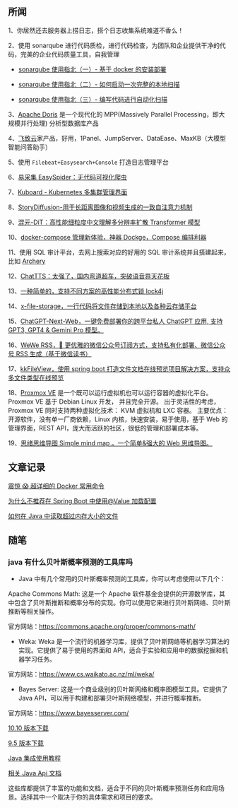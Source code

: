 ## 所闻

1、你居然还去服务器上捞日志，搭个日志收集系统难道不香么！

2、使用 sonarqube 进行代码质检，进行代码检查，为团队和企业提供干净的代码，完美的企业代码质量工具，自我管理

- [sonarqube 使用指北（一）- 基于 docker 的安装部署](https://juejin.cn/post/7353106089296265268)

- [sonarqube 使用指北（二）- 如何启动一次完整的本地扫描](https://juejin.cn/post/7353106546827640847)

- [sonarqube 使用指北（三）- 编写代码进行自动化扫描](https://juejin.cn/post/7355018368057622580)

3、[Apache Doris](https://doris.apache.org/zh-CN/docs/dev/get-starting/what-is-apache-doris) 是一个现代化的 MPP(Massively Parallel Processing，即大规模并行处理) 分析型数据库产品

4、[飞致云](https://fit2cloud.com/index.html)家产品，好用，1Panel、JumpServer、DataEase、MaxKB（大模型智能问答助手）

5、使用 `Filebeat+Easysearch+Console` 打造日志管理平台

6、[易采集 EasySpider：无代码可视化爬虫](https://www.easyspider.net/)

7、[Kuboard - Kubernetes 多集群管理界面](https://www.kuboard.cn/)

8、[StoryDiffusion-用于长距离图像和视频生成的一致自注意力机制](https://github.com/HVision-NKU/StoryDiffusion)

9、[混元-DiT：高性能细粒度中文理解多分辨率扩散 Transformer 模型](https://dit.hunyuan.tencent.com/)

10、[docker-compose 管理新体验，神器 Dockge，Compose 编排利器](https://dockge.kuma.pet/)

11、使用 SQL 审计平台，去网上搜索对应的好用的 SQL 审计系统并且搭建起来，比如 [Archery](https://archerydms.com/)

12、[ChatTTS：太强了，国内弯道超车，突破语音界天花板](https://github.com/2noise/ChatTTS)

13、[一种简单的，支持不同方案的高性能分布式锁 lock4j](https://gitee.com/baomidou/lock4j)

14、[x-file-storage，一行代码将文件存储到本地以及各种云存储平台](https://gitee.com/dromara/x-file-storage)

15、[ChatGPT-Next-Web，一键免费部署你的跨平台私人 ChatGPT 应用, 支持 GPT3, GPT4 & Gemini Pro 模型。](https://github.com/ChatGPTNextWeb/ChatGPT-Next-Web)

16、[WeWe RSS，🤗 更优雅的微信公众号订阅方式，支持私有化部署、微信公众号 RSS 生成（基于微信读书）](https://github.com/cooderl/wewe-rss)

17、[kkFileView，使用 spring boot 打造文件文档在线预览项目解决方案，支持众多文件类型在线预览](https://gitee.com/kekingcn/file-online-preview)

18、[Proxmox VE](https://www.proxmox.com/en/downloads) 是一个既可以运行虚拟机也可以运行容器的虚拟化平台。Proxmox VE 基于 Debian Linux 开发， 并且完全开源。 出于灵活性的考虑， Proxmox VE 同时支持两种虚拟化技术： KVM 虚拟机和 LXC 容器。
主要优点：开源软件，没有单一厂商依赖，Linux 内核，快速安装，易于使用，基于 Web 的管理界面，REST API，庞大而活跃的社区，很低的管理和部署成本等。

19、[思绪思维导图 Simple mind map 。一个简单&强大的 Web 思维导图。](https://github.com/wanglin2/mind-map)

## 文章记录

[震惊 😱 超详细的 Docker 常用命令](https://juejin.cn/post/7245275769219203132)

[为什么不推荐在 Spring Boot 中使用@Value 加载配置](https://www.didispace.com/article/spring-boot/spring-boot-stop-use-value.html)

[如何在 Java 中读取超过内存大小的文件](https://www.didispace.com/article/richang/java-process-large-file.html)

## 随笔

### java 有什么贝叶斯概率预测的工具库吗

- Java 中有几个常用的贝叶斯概率预测的工具库，你可以考虑使用以下几个：

Apache Commons Math: 这是一个 Apache 软件基金会提供的开源数学库，其中包含了贝叶斯推断和概率分布的实现。你可以使用它来进行贝叶斯网络、贝叶斯推断等相关操作。

官方网站：https://commons.apache.org/proper/commons-math/

- Weka: Weka 是一个流行的机器学习库，提供了贝叶斯网络等机器学习算法的实现。它提供了易于使用的界面和 API，适合于实验和应用中的数据挖掘和机器学习任务。

官方网站：https://www.cs.waikato.ac.nz/ml/weka/

- Bayes Server: 这是一个商业级别的贝叶斯网络和概率图模型工具。它提供了 Java API，可以用于构建和部署贝叶斯网络模型，并进行概率推断。

官方网站：https://www.bayesserver.com/

[10.10 版本下载](https://www.bayesserver.com/downloadlinks.aspx?major=10&minor=10&revision=0&build=0)

[9.5 版本下载](https://www.bayesserver.com/downloadlinks.aspx?major=9&minor=5&revision=0&build=0)

[Java 集成使用教程](https://www.bayesserver.com/code/java/setup-java)

[相关 Java Api 文档](https://www.bayesserver.com/api/java/)

这些库都提供了丰富的功能和文档，适合于不同的贝叶斯概率预测任务和应用场景。选择其中一个取决于你的具体需求和项目的要求。
